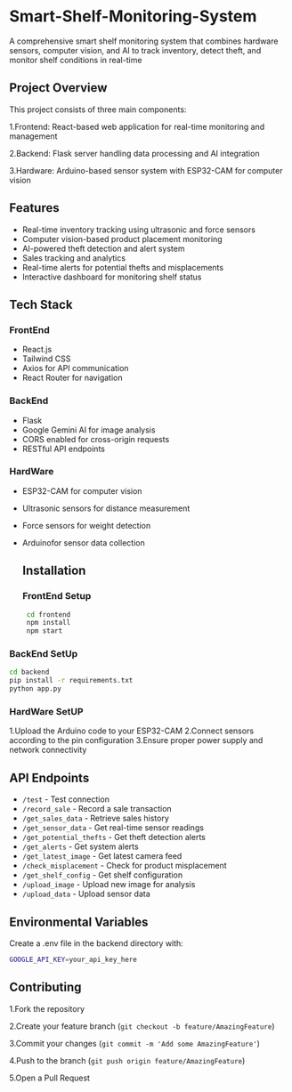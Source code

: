 # Smart-Shelf-Monitoring-System
A comprehensive smart shelf monitoring system that combines hardware sensors, computer vision, and AI to track inventory, detect theft, and monitor shelf conditions in real-time

## Project Overview
This project consists of three main components:

1.Frontend: React-based web application for real-time monitoring and management

2.Backend: Flask server handling data processing and AI integration

3.Hardware: Arduino-based sensor system with ESP32-CAM for computer vision

## Features

- Real-time inventory tracking using ultrasonic and force sensors
- Computer vision-based product placement monitoring  
- AI-powered theft detection and alert system  
- Sales tracking and analytics  
- Real-time alerts for potential thefts and misplacements  
- Interactive dashboard for monitoring shelf status  

## Tech Stack

### FrontEnd

- React.js
- Tailwind CSS
- Axios for API communication
- React Router for navigation

### BackEnd

- Flask
- Google Gemini AI for image analysis
- CORS enabled for cross-origin requests
- RESTful API endpoints

### HardWare

- ESP32-CAM for computer vision
- Ultrasonic sensors for distance measurement
- Force sensors for weight detection
- Arduinofor sensor data collection

  ## Installation

  ### FrontEnd Setup

  ```bash
   cd frontend
   npm install
   npm start

### BackEnd SetUp

  ```bash
  cd backend
  pip install -r requirements.txt
  python app.py

```
### HardWare SetUP

1.Upload the Arduino code to your ESP32-CAM
2.Connect sensors according to the pin configuration
3.Ensure proper power supply and network connectivity

## API Endpoints

- `/test` - Test connection
- `/record_sale` - Record a sale transaction
- `/get_sales_data` - Retrieve sales history
- `/get_sensor_data` - Get real-time sensor readings
- `/get_potential_thefts` - Get theft detection alerts
- `/get_alerts` - Get system alerts
- `/get_latest_image` - Get latest camera feed
- `/check_misplacement` - Check for product misplacement
- `/get_shelf_config` - Get shelf configuration
- `/upload_image` - Upload new image for analysis
- `/upload_data` - Upload sensor data

## Environmental Variables

Create a .env file in the backend directory with:

```bash
GOOGLE_API_KEY=your_api_key_here
```

## Contributing

1.Fork the repository

2.Create your feature branch (`git checkout -b feature/AmazingFeature`)

3.Commit your changes (`git commit -m 'Add some AmazingFeature'`)

4.Push to the branch (`git push origin feature/AmazingFeature`)

5.Open a Pull Request





